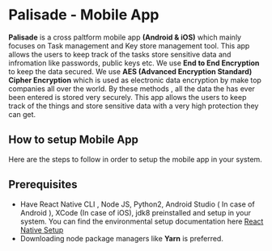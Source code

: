 # Palisade - Mobile App

<b>Palisade</b> is a cross paltform mobile app <b>(Android & iOS)</b> which mainly focuses on Task management and Key store management tool. This app allows the users to keep track of the tasks store sensitive data and infromation like passwords, public keys etc. We use <b>End to End Encryption</b> to keep the data secured. We use <b>AES (Advanced Encryption Standard) Cipher Encryption</b> which is used as electronic data encryption by make top companies all over the world. By these methods , all the data the has ever been entered is stored very securely. This app allows the users to keep track of the things and store sensitive data with a very high protection they can get.

## How to setup Mobile App

Here are the steps to follow in order to setup the mobile app in your system.

## Prerequisites

* Have React Native CLI , Node JS, Python2, Android Studio ( In case of Android ), XCode (In case of iOS), jdk8  preinstalled and setup in your system. You  can find the environmental setup documentation here [React Native Setup](https://reactnative.dev/docs/environment-setup)
* Downloading node package managers like <b>Yarn</b> is preferred.

